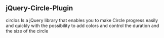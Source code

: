 ## jQuery-Circle-Plugin 

circlos Is a jQuery library that enables you to make Circle progress easily and quickly with the possibility to add colors and control the duration and the size of the circle
